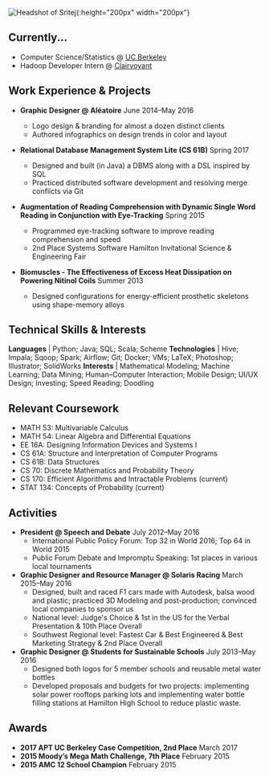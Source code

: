 ![Headshot of Sritej](http://i.imgur.com/aIlB1ND.jpg){:height="200px" width="200px"}

## Currently...

- Computer Science/Statistics @ [UC Berkeley](https://docs.google.com/spreadsheets/d/1aT0f_xqzh1HXhMu65EGeYEt9rE2Hxaef7DA-nlcUskc/edit#gid=167866782)
- Hadoop Developer Intern @ [Clairvoyant](http://site.clairvoyantsoft.com/)

## Work Experience & Projects

- **Graphic Designer @ Aléatoire**	June 2014–May 2016
  - Logo design & branding for almost a dozen distinct clients
  - Authored infographics on design trends in color and layout
  
- **Relational Database Management System Lite (CS 61B)**	Spring 2017
  - Designed and built (in Java) a DBMS along with a DSL inspired by SQL
  - Practiced distributed software development and resolving merge conflicts via Git
  
- **Augmentation of Reading Comprehension with Dynamic Single Word Reading in Conjunction with Eye-Tracking**	Spring 2015
  - Programmed eye-tracking software to improve reading comprehension and speed
  - 2nd Place Systems Software Hamilton Invitational Science & Engineering Fair
  
- **Biomuscles - The Effectiveness of Excess Heat Dissipation on Powering Nitinol Coils**	Summer 2013
  - Designed configurations for energy-efficient prosthetic skeletons using shape-memory alloys

## Technical Skills & Interests
**Languages** | Python; Java; SQL; Scala; Scheme
**Technologies** | Hive; Impala; Sqoop; Spark; Airflow; Git; Docker; VMs; LaTeX; Photoshop; Illustrator; SolidWorks 
**Interests** | Mathematical Modeling; Machine Learning; Data Mining; Human–Computer Interaction; Mobile Design; UI/UX Design; Investing; Speed Reading; Doodling

## Relevant Coursework

- MATH 53: Multivariable Calculus
- MATH 54: Linear Algebra and Differential Equations
- EE 16A: Designing Information Devices and Systems I
- CS 61A: Structure and Interpretation of Computer Programs
- CS 61B: Data Structures
- CS 70: Discrete Mathematics and Probability Theory
- CS 170: Efficient Algorithms and Intractable Problems (current)
- STAT 134: Concepts of Probability (current)

## Activities
- **President @ Speech and Debate** July 2012–May 2016
  - International Public Policy Forum: Top 32 in World 2016; Top 64 in World 2015
  - Public Forum Debate and Impromptu Speaking: 1st places in various local tournaments
- **Graphic Designer and Resource Manager @ Solaris Racing** March 2015–May 2016
  - Designed, built and raced F1 cars made with Autodesk, balsa wood and plastic; practiced 3D Modeling and post-production; convinced local companies to sponsor us
  - National level: Judge's Choice & 1st in the US for the Verbal Presentation & 10th Place Overall
  - Southwest Regional level: Fastest Car & Best Engineered & Best Marketing Strategy & 2nd Place Overall
- **Graphic Designer @ Students for Sustainable Schools** July 2013–May 2016
  - Designed both logos for 5 member schools and reusable metal water bottles
  - Developed proposals and budgets for two projects: implementing solar power rooftops parking lots and implementing water bottle filling stations at Hamilton High School to reduce plastic waste.



## Awards
- **2017 APT UC Berkeley Case Competition, 2nd Place**	March 2017
- **2015 Moody’s Mega Math Challenge, 7th Place**	February 2015
- **2015 AMC 12 School Champion** February 2015
